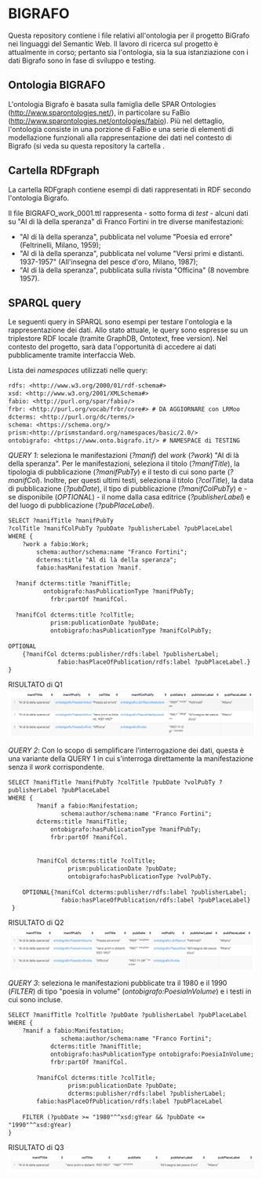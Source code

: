 # BIGRAFO
Questa repository contiene i file relativi all'ontologia per il progetto BiGrafo nei linguaggi del Semantic Web. 
Il lavoro di ricerca sul progetto è attualmente in corso; pertanto sia l'ontologia, sia la sua istanziazione con i dati Bigrafo sono in fase di sviluppo e testing.  

## Ontologia BIGRAFO
L'ontologia Bigrafo è basata sulla famiglia delle SPAR Ontologies (http://www.sparontologies.net/), in particolare su FaBio (http://www.sparontologies.net/ontologies/fabio). Più nel dettaglio, l'ontologia consiste in una porzione di FaBio e una serie di elementi di modellazione funzionali alla rappresentazione dei dati nel contesto di Bigrafo (si veda su questa repository la cartella <RDFgraph>. 

## Cartella RDFgraph
La cartella RDFgraph contiene esempi di dati rappresentati in RDF secondo l'ontologia Bigrafo.

Il file BIGRAFO_work_0001.ttl rappresenta - sotto forma di *test* - alcuni dati su "Al di là della speranza" di Franco Fortini in tre diverse manifestazioni:

- "Al di là della speranza", pubblicata nel volume "Poesia ed errore" (Feltrinelli, Milano, 1959);
- "Al di là della speranza", pubblicata nel volume "Versi primi e distanti. 1937-1957" (All'insegna del pesce d'oro, Milano, 1987);
- "Al di là della speranza", pubblicata sulla rivista "Officina" (8 novembre 1957).

## SPARQL query
Le seguenti query in SPARQL sono esempi per testare l'ontologia e la rappresentazione dei dati. Allo stato attuale, le query sono espresse su un triplestore RDF locale (tramite GraphDB, Ontotext, free version). 
Nel contesto del progetto, sarà data l'opportunità di accedere ai dati pubblicamente tramite interfaccia Web.

Lista dei *namespaces* utilizzati nelle query:

```sparql
rdfs: <http://www.w3.org/2000/01/rdf-schema#>
xsd: <http://www.w3.org/2001/XMLSchema#>
fabio: <http://purl.org/spar/fabio/>
frbr: <http://purl.org/vocab/frbr/core#> # DA AGGIORNARE con LRMoo
dcterms: <http://purl.org/dc/terms/>
schema: <https://schema.org/>
prism:<http://prismstandard.org/namespaces/basic/2.0/>
ontobigrafo: <https://www.onto.bigrafo.it/> # NAMESPACE di TESTING
```

*QUERY 1*: seleziona le manifestazioni (_?manif_) del _work_ (_?work_) "Al di là della speranza". 
Per le manifestazioni, seleziona il titolo (_?manifTitle_), la tipologia di pubblicazione (_?manifPubTy_) e il testo di cui sono parte (_?manifCol_).
Inoltre, per questi ultimi testi, seleziona il titolo (_?colTitle_), la data di pubblicazione (_?pubDate_), il tipo di pubblicazione (_?manifColPubTy_) e - se disponibile (_OPTIONAL_) - il nome dalla casa editrice (_?publisherLabel_) e del luogo di pubblicazione (_?pubPlaceLabel_).

```sparql
SELECT ?manifTitle ?manifPubTy 
?colTitle ?manifColPubTy ?pubDate ?publisherLabel ?pubPlaceLabel
WHERE {
	?work a fabio:Work;
        schema:author/schema:name "Franco Fortini";
        dcterms:title "Al di là della speranza";
        fabio:hasManifestation ?manif.  
    
  ?manif dcterms:title ?manifTitle;
          ontobigrafo:hasPublicationType ?manifPubTy;
        	frbr:partOf ?manifCol.
    
  ?manifCol dcterms:title ?colTitle;
            prism:publicationDate ?pubDate;
            ontobigrafo:hasPublicationType ?manifColPubTy;
    
OPTIONAL
    {?manifCol dcterms:publisher/rdfs:label ?publisherLabel;
              fabio:hasPlaceOfPublication/rdfs:label ?pubPlaceLabel.}
} 
```
RISULTATO di Q1
![Local Image](RDFgraph/query1_result.png)


*QUERY 2*: Con lo scopo di semplificare l'interrogazione dei dati, questa è una variante della QUERY 1 in cui s'interroga direttamente la manifestazione senza il _work_ corrispondente. 
 
```sparql
SELECT ?manifTitle ?manifPubTy ?colTitle ?pubDate ?volPubTy ?publisherLabel ?pubPlaceLabel
WHERE { 
     	?manif a fabio:Manifestation;
               schema:author/schema:name "Franco Fortini";
 		dcterms:title ?manifTitle;  
         	ontobigrafo:hasPublicationType ?manifPubTy;
       		frbr:partOf ?manifCol.
   		

        ?manifCol dcterms:title ?colTitle;
                 prism:publicationDate ?pubDate;
                 ontobigrafo:hasPublicationType ?volPubTy.

	OPTIONAL{?manifCol dcterms:publisher/rdfs:label ?publisherLabel;
 			   fabio:hasPlaceOfPublication/rdfs:label ?pubPlaceLabel}  
 }
```
RISULTATO di Q2
![Local Image](RDFgraph/query2_result.png)

*QUERY 3*: seleziona le manifestazioni pubblicate tra il 1980 e il 1990 (_FILTER_) di tipo "poesia in volume" (_ontobigrafo:PoesiaInVolume_) e i testi in cui sono incluse.

```sparql
SELECT ?manifTitle ?colTitle ?pubDate ?publisherLabel ?pubPlaceLabel
WHERE {
	?manif a fabio:Manifestation;
               schema:author/schema:name "Franco Fortini";
    		dcterms:title ?manifTitle;  
         	ontobigrafo:hasPublicationType ontobigrafo:PoesiaInVolume;
       		frbr:partOf ?manifCol.
   		
        ?manifCol dcterms:title ?colTitle;
                 prism:publicationDate ?pubDate;
                 dcterms:publisher/rdfs:label ?publisherLabel;
		fabio:hasPlaceOfPublication/rdfs:label ?pubPlaceLabel

    FILTER (?pubDate >= "1980"^^xsd:gYear && ?pubDate <= "1990"^^xsd:gYear)
}
```
RISULTATO di Q3
![Local Image](RDFgraph/query3_result.png)



